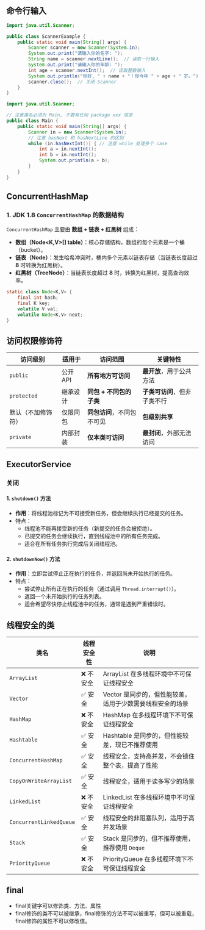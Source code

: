 ## 命令行输入

```java
import java.util.Scanner;

public class ScannerExample {
    public static void main(String[] args) {
        Scanner scanner = new Scanner(System.in);
        System.out.print("请输入你的名字: ");
        String name = scanner.nextLine();  // 读取一行输入
        System.out.print("请输入你的年龄: ");
        int age = scanner.nextInt();  // 读取整数输入
        System.out.println("你好, " + name + "！你今年 " + age + " 岁。");
        scanner.close();  // 关闭 Scanner
    }
}

```

```java
import java.util.Scanner;

// 注意类名必须为 Main, 不要有任何 package xxx 信息
public class Main {
    public static void main(String[] args) {
        Scanner in = new Scanner(System.in);
        // 注意 hasNext 和 hasNextLine 的区别
        while (in.hasNextInt()) { // 注意 while 处理多个 case
            int a = in.nextInt();
            int b = in.nextInt();
            System.out.println(a + b);
        }
    }
}
```

## ConcurrentHashMap

### **1. JDK 1.8 `ConcurrentHashMap` 的数据结构**

`ConcurrentHashMap` 主要由 **数组 + 链表 + 红黑树** 组成：

- **数组（Node<K,V>[] table）**：核心存储结构，数组的每个元素是一个桶（bucket）。
- **链表（Node）**：发生哈希冲突时，桶内多个元素以链表存储（当链表长度超过 **8** 时转换为红黑树）。
- **红黑树（TreeNode）**：当链表长度超过 **8** 时，转换为红黑树，提高查询效率。

```java
static class Node<K,V> {
    final int hash;
    final K key;
    volatile V val;
    volatile Node<K,V> next;
}
```

## 访问权限修饰符

| **访问级别**       | **适用于** | **访问范围**               | **关键特性**                 |
| ------------------ | ---------- | -------------------------- | ---------------------------- |
| `public`           | 公开 API   | **所有地方可访问**         | **最开放**，用于公共方法     |
| `protected`        | 继承设计   | **同包 + 不同包的子类**    | **子类可访问**，但非子类不行 |
| 默认（不加修饰符） | 仅限同包   | **同包访问**，不同包不可见 | **包级别共享**               |
| `private`          | 内部封装   | **仅本类可访问**           | **最封闭**，外部无法访问     |

## ExecutorService

### 关闭

#### 1. `shutdown()` 方法

- **作用**：将线程池标记为不可接受新任务，但会继续执行已经提交的任务。
- 特点：
  - 线程池不能再接受新的任务（新提交的任务会被拒绝）。
  - 已提交的任务会继续执行，直到线程池中的所有任务完成。
  - 适合在所有任务执行完成后关闭线程池。

#### 2. `shutdownNow()` 方法

- **作用**：立即尝试停止正在执行的任务，并返回尚未开始执行的任务。
- 特点：
  - 尝试停止所有正在执行的任务（通过调用 `Thread.interrupt()`）。
  - 返回一个未开始执行的任务列表。
  - 适合希望尽快停止线程池中的任务，通常是遇到严重错误时。

## 线程安全的类

| 类名                    | 线程安全性 | 说明                                                      |
| ----------------------- | ---------- | --------------------------------------------------------- |
| `ArrayList`             | ❌ 不安全   | ArrayList 在多线程环境中不可保证线程安全                  |
| `Vector`                | ✅ 安全     | Vector 是同步的，但性能较差，适用于少数需要线程安全的场景 |
| `HashMap`               | ❌ 不安全   | HashMap 在多线程环境下不可保证线程安全                    |
| `Hashtable`             | ✅ 安全     | Hashtable 是同步的，但性能较差，现已不推荐使用            |
| `ConcurrentHashMap`     | ✅ 安全     | 线程安全，支持高并发，不会锁住整个表，提高了性能          |
| `CopyOnWriteArrayList`  | ✅ 安全     | 线程安全，适用于读多写少的场景                            |
| `LinkedList`            | ❌ 不安全   | LinkedList 在多线程环境中不可保证线程安全                 |
| `ConcurrentLinkedQueue` | ✅ 安全     | 线程安全的非阻塞队列，适用于高并发场景                    |
| `Stack`                 | ✅ 安全     | Stack 是同步的，但不推荐使用，推荐使用 `Deque`            |
| `PriorityQueue`         | ❌ 不安全   | PriorityQueue 在多线程环境下不可保证线程安全              |

## final

- final关键字可以修饰类、方法、属性
- final修饰的类不可以被继承，final修饰的方法不可以被重写，但可以被重载，final修饰的属性不可以修改值。


